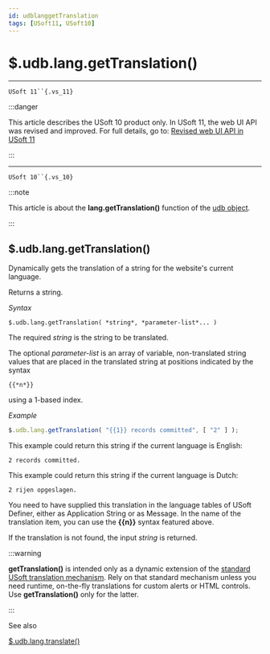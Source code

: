 ```yaml
---
id: udblanggetTranslation
tags: [USoft11, USoft10]
---
```

# $.udb.lang.getTranslation()



----

`USoft 11``{.vs_11}`


:::danger

This article describes the USoft 10 product only.
In USoft 11, the web UI API was revised and improved. For full details, go to:
[Revised web UI API in USoft 11](/docs/Web_and_app_UIs/UDB_udb/Revised_web_UI_API_in_USoft_11.md)

:::

----

`USoft 10``{.vs_10}`


:::note

This article is about the **lang.getTranslation()** function of the [udb object](/docs/Web_and_app_UIs/UDB_udb).

:::

## **$.udb.lang.getTranslation()**

Dynamically gets the translation of a string for the website's current language.

Returns a string.

*Syntax*

```
$.udb.lang.getTranslation( *string*, *parameter-list*... )
```

The required *string* is the string to be translated.

The optional *parameter-list* is an array of variable, non-translated string values that are placed in the translated string at positions indicated by the syntax

```
{{*n*}}
```

using a 1-based index.

*Example*

```js
$.udb.lang.getTranslation( "{{1}} records committed", [ "2" ] );
```

This example could return this string if the current language is English:

```
2 records committed.
```

This example could return this string if the current language is Dutch:

```
2 rijen opgeslagen.
```

You need to have supplied this translation in the language tables of USoft Definer, either as Application String or as Message. In the name of the translation item, you can use the **{{n}}** syntax featured above.

If the translation is not found, the input *string* is returned.


:::warning

**getTranslation()** is intended only as a dynamic extension of the [standard USoft translation mechanism](/docs/Modeller_and_Rules_Engine/Localising_your_application/Localisation_system_languages_translations_and_regional_settings.md). Rely on that standard mechanism unless you need runtime, on-the-fly translations for custom alerts or HTML controls. Use **getTranslation()** only for the latter.

:::

See also

[$.udb.lang.translate()](/docs/Web_and_app_UIs/UDB_udb/udblangtranslate.md)